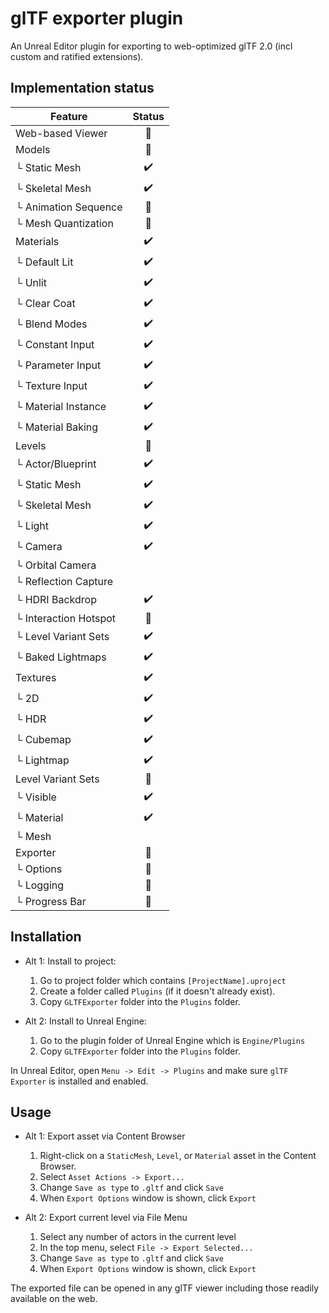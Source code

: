 glTF exporter plugin
====================

An Unreal Editor plugin for exporting to web-optimized glTF 2.0 (incl custom and ratified extensions).


Implementation status
---------------------

Feature                   | Status |
------------------------- | :----: |
Web-based Viewer          |   👷   |
Models                    |   👷   |
└ Static Mesh             |   ✔️   |
└ Skeletal Mesh           |   ✔️   |
└ Animation Sequence      |   👷   |
└ Mesh Quantization       |   👷   |
Materials                 |   ✔️   |
└ Default Lit             |   ✔️   |
└ Unlit                   |   ✔️   |
└ Clear Coat              |   ✔️   |
└ Blend Modes             |   ✔️   |
└ Constant Input          |   ✔️   |
└ Parameter Input         |   ✔️   |
└ Texture Input           |   ✔️   |
└ Material Instance       |   ✔️   |
└ Material Baking         |   ✔️   |
Levels                    |   👷   |
└ Actor/Blueprint         |   ✔️   |
└ Static Mesh             |   ✔️   |
└ Skeletal Mesh           |   ✔️   |
└ Light                   |   ✔️   |
└ Camera                  |   ✔️   |
└ Orbital Camera          |        |
└ Reflection Capture      |        |
└ HDRI Backdrop           |   ✔️   |
└ Interaction Hotspot     |   👷   |
└ Level Variant Sets      |   ✔️   |
└ Baked Lightmaps         |   ✔️   |
Textures                  |   ✔️   |
└ 2D                      |   ✔️   |
└ HDR                     |   ✔️   |
└ Cubemap                 |   ✔️   |
└ Lightmap                |   ✔️   |
Level Variant Sets        |   👷   |
└ Visible                 |   ✔️   |
└ Material                |   ✔️   |
└ Mesh                    |        |
Exporter                  |   👷   |
└ Options                 |   👷   |
└ Logging                 |   👷   |
└ Progress Bar            |   👷   |


Installation
------------

* Alt 1: Install to project:
  1. Go to project folder which contains `[ProjectName].uproject`
  1. Create a folder called `Plugins` (if it doesn't already exist).
  1. Copy `GLTFExporter` folder into the `Plugins` folder.

* Alt 2: Install to Unreal Engine:
  1. Go to the plugin folder of Unreal Engine which is `Engine/Plugins`
  1. Copy `GLTFExporter` folder into the `Plugins` folder.

In Unreal Editor, open `Menu -> Edit -> Plugins` and make sure `glTF Exporter` is installed and enabled.


Usage
-----

* Alt 1: Export asset via Content Browser
  1. Right-click on a `StaticMesh`, `Level`, or `Material` asset in the Content Browser.
  1. Select `Asset Actions -> Export...`
  1. Change `Save as type` to `.gltf` and click `Save`
  1. When `Export Options` window is shown, click `Export`

* Alt 2: Export current level via File Menu
  1. Select any number of actors in the current level
  1. In the top menu, select `File -> Export Selected...`
  1. Change `Save as type` to `.gltf` and click `Save`
  1. When `Export Options` window is shown, click `Export`

The exported file can be opened in any glTF viewer including those readily available on the web.
